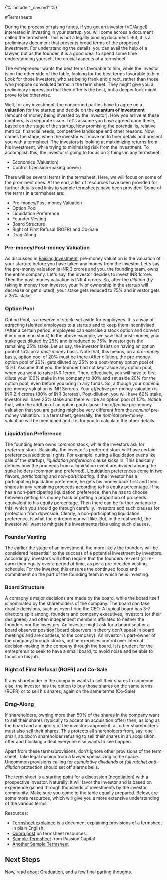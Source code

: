 {% include "_nav.md" %}

#Termsheets

During the process of raising funds, if you get an investor (VC/Angel) interested in investing in your startup, you will come across a document called the termsheet. This is not a legally binding document. But, it is a preliminary document that presents broad terms of the proposed investment. For understanding the details, you can avail the help of a lawyer, but as the founder, it is a good idea, to spend some time understanding yourself, the crucial aspects of a termsheet.

The entrepreneur wants the best terms favorable to him, while the investor is on the other side of the table, looking for the best terms favorable to him. Look for those investors, who are being frank and direct, rather than those who propose convoluted terms in the term sheet. They might give you a preliminary impression that their offer is the best, but a deeper look might prove to be otherwise.

Well, for any investment, the concerned parties have to agree on a **valuation** for the startup and decide on the **quantum of investment** (amount of money being invested by the investor). How you arrive at these numbers, is a separate issue. Let's assume you have agreed upon these, based on the stage of the startup, how promising the potential is, relative metrics, financial needs, competitive landscape and other reasons. Now, comes the stage, when the investor will move on to finer details and present you with a termsheet. The investors is looking at maiximizing returns from his investment, while trying to minimizing risk from the investment. To accomplish this, the investor is going to focus on 2 things in any termsheet:
* Economics (Valuation)
* Control (Decision-making power)

There will be several terms in the termsheet. Here, we will focus on some of the prominent ones. At the end, a list of resources have been provided for further details and links to sample termsheets have been provided. 
Some of the terms in a termsheet are:
* Pre-money/Post-money Valuation
* Option Pool
* Liquidation Preference
* Founder Vesting
* Board Structure
* Right of First Refusal (ROFR) and Co-Sale
* Drag-Along

### Pre-money/Post-money Valuation
As discussed in [Raising Investment](6-raising-investment.md), pre-money valuation is the valuation of your startup, before you have taken any money from the investor. Let's say the pre-money valuation is INR 3 crores and you, the founding team, owns the entire company. Let's say, the investor decides to invest INR 1crore. Then the post-money valuation is INR 4 crores. So, after the *dilution* (by taking in money from investor, your % of ownership in the startup will decrease or get diluted), your stake gets reduced to 75% and investor gets a 25% stake.

### Option Pool
Option Pool, is a reserve of stock, set aside for employees. It is a way of attracting talented employees to a startup and to keep them incentivised. (After a certain period, employees can exercise a stock option and convert it into common stock)
In the above example, we saw that post-money, your stake gets diluted by 25% and is reduced to 75%. Investor gets the remaining 25% stake. Let us say, the investor insists on having an option pool of 15% on a *post-money* basis. Note that, this means, on a *pre-money* basis, option pool of 20% must be there (After dilution, the pre-money option pool of 20%, gets diluted by 25% to a post-money option pool of 15%). Assume that you, the founder had not kept aside any option pool, when you went to raise INR 1crore. Then, effectively, you will have to first dilute your 100% stake in the company to 80% and set aside 20% for the option pool, even before you bring in any funds. So, although your *nominal* pre-money valuation is INR 3crores. Your *effective* pre-money valuation is INR 2.4 crores (80% of INR 3crores). Post-dilution, you will have 60% stake, investor will have 25% stake and there will be an option pool of 15%. Notice that, with the addtion of an option pool clause, the *effective* pre-money valuation that you are getting might be very different from the *nominal* pre-money valuation. In a termsheet, generally, the *nominal* pre-money valuation will be mentioned and it is for you to calculate the other details.

### Liquidation Preference
The founding team owns *common* stock, while the investors ask for *preferred* stock. Basically, the investor's preferred stock will have certain preferences/additional rights. For example, during a liquidation event(like sale of the startup), *liquidation preference* clause kicks in. This basically defines how the proceeds from a liquidation event are divided among the stake holders (common and preferred). Liquidation preferences come in two flavors, *participating* and *non-participating*. If the investor has a participating liquidation preference, he gets his money back first and then shares in any remaining proceeds according to his equity percentage. If he has a non-participating liquidation preference, then he has to choose between getting his money back or getting a proportion of proceeds equivalent to his equity percentage. Then there can be further variants to this, which you should go through carefully. Investors add such clauses for protection from downside. Clearly, a non-participating liquidation preference, is what the entrepreneur will like. But, in the real world, the investor will want to mitigate his investments risks using such clauses.

### Founder Vesting
The earlier the stage of an investment, the more likely the founders will be considered “essential” to the success of a potential investment by investors. Accordingly, investors will often require that the founders re-vest (or re-earn) their equity over a period of time, as per a pre-decided vesting schedule. For the investor, this ensures the continued focus and commitment on the part of the founding team in which he is investing. 

### Board Structure
A comapny's major decisions are made by the board, while the board itself is nominated by the shareholders of the company. The board can take drastic decisions, such as even firing the CEO.  A typical board has 3-7 directors split among, founders and company executives, investors (or their designees) and often independent members affiliated to neither the founders nor the investors. An investor might ask for a board seat or a board observer position( board observers in theory don't speak in board meetings and are costless, to the company). An investor is part-owner of the company through stocks, but he exercises control over internal decision-making in the company through the board. It is prudent for the entreprenur to seek to have a small board, to avoid noise and be able to focus on his job.

### Right of First Refusal (ROFR) and Co-Sale
If any shareholder in the company wants to sell their shares to someone else, the investor has the option to buy those shares on the same terms (ROFR) or to sell his shares, again on the same terms (Co-Sale)

### Drag-Along
If shareholders, owning more than 50% of the shares in the company want to sell their shares (typically to accept an acquisition offer) then, as long as the board and a majority of the investors approve it, all other shareholders must also sell their shares. This protects all shareholders from, say, one small, stubborn shareholder refusing to sell their shares in an acquisition offer and blocking a deal everyone else wants to see happen. 


Apart from these terms/provisions, don’t ignore other provisions of the term sheet. Take legal opinion from a lawyer specializing in the space. Uncommon provisions calling for *cumulative dividends* or *full ratchet anti-dilution* protection should set off alarms bells.

The term sheet is a starting point for a discussion (negotiation) with a prospective investor. Naturally, it will favor the investor and is based on experience gained through thousands of investments by the investor community. Make sure you come to the table equally prepared. Below, are some more resources, which will give you a more extensive understanding of the various terms.

Resources:

* [Termsheet explained](http://web.archive.org/web/20130303042811/http://www.foundersfund.com/uploads/term_sheet_explained.pdf) is a document explaining provisions of a termsheet in plain English.
* [Quora post](http://www.quora.com/What-are-examples-of-good-startup-term-sheets) on termsheet resources.
* [Sample Termsheet](http://www.businessinsider.in/What-A-Straight-Forward-Non-Jargony-Term-Sheet-From-A-VC-Looks-Like/articleshow/21053721.cms) from Passion Capital
* [Another Sample Termsheet](http://www.marsdd.com/mars-library/term-sheet-template-for-angel-or-venture-capital-investors/) 

## Next Steps
Now, read about [Graduation](7-graduation.md), and a few final parting thoughts.
